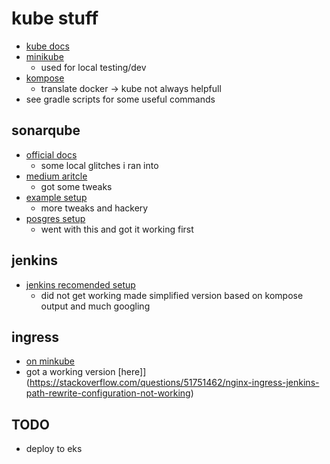 # kube stuff
- [kube docs](https://kubernetes.io/docs/home/)
- [minikube](https://minikube.sigs.k8s.io/docs/)
    - used for local testing/dev
- [kompose](https://kubernetes.io/docs/tasks/configure-pod-container/translate-compose-kubernetes/) 
    - translate docker -> kube not always helpfull
- see gradle scripts for some useful commands

## sonarqube
- [official docs](https://docs.sonarsource.com/sonarqube/latest/setup-and-upgrade/deploy-on-kubernetes/deploy-sonarqube-on-kubernetes/?gads_campaign=SQ-Hroi-PMax&gads_ad_group=Global&gads_keyword=&gclid=EAIaIQobChMIj7njhtaugQMVLofCCB1hZgc_EAAYAiAAEgLCnfD_BwE)
    - some local glitches i ran into
- [medium aritcle](https://medium.com/codex/easy-deploy-sonarqube-on-kubernetes-with-yaml-configuration-27f5adc8de90)
    - got some tweaks
- [example setup](https://github.com/doctor500/sonarqube-on-kubernetes)
    - more tweaks and hackery
- [posgres setup](https://adamtheautomator.com/postgres-to-kubernetes/)
    - went with this and got it working first

## jenkins
- [jenkins recomended setup](https://www.jenkins.io/doc/book/installing/kubernetes/)
    - did not get working made simplified version based on kompose output and much googling

## ingress
- [on minkube](https://kubernetes.io/docs/tasks/access-application-cluster/ingress-minikube/)
- got a working version [here]](https://stackoverflow.com/questions/51751462/nginx-ingress-jenkins-path-rewrite-configuration-not-working)

## TODO
- deploy to eks